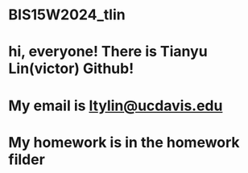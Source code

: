 # BIS15W2024_tlin
# hi, everyone! There is Tianyu Lin(victor) Github!
# My email is ltylin@ucdavis.edu
# My homework is in the homework filder